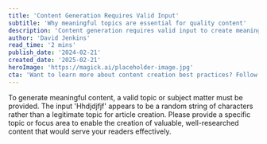 ```yaml
---
title: 'Content Generation Requires Valid Input'
subtitle: 'Why meaningful topics are essential for quality content'
description: 'Content generation requires valid input to create meaningful articles. Random characters cannot serve as the basis for quality content creation.'
author: 'David Jenkins'
read_time: '2 mins'
publish_date: '2024-02-21'
created_date: '2025-02-21'
heroImage: 'https://magick.ai/placeholder-image.jpg'
cta: 'Want to learn more about content creation best practices? Follow us on LinkedIn for regular updates on content strategy and optimization techniques.'
---
```


To generate meaningful content, a valid topic or subject matter must be provided. The input 'Hhdjdjfjf' appears to be a random string of characters rather than a legitimate topic for article creation. Please provide a specific topic or focus area to enable the creation of valuable, well-researched content that would serve your readers effectively.